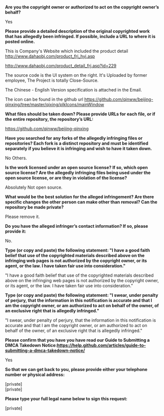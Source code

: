 **Are you the copyright owner or authorized to act on the copyright owner’s behalf?**

Yes

**Please provide a detailed description of the original copyrighted work that has allegedly been infringed. If possible, include a URL to where it is posted online.**

This is Company's Website which included the product detail http://www.dahaobj.com/product_frj_hyj.asp

http://www.dahaobj.com/product_detail_frj.asp?id=229

The source code is the UI system on the right.  It's Uploaded by former employee, The Project is totally Close-Source.

The Chinese - English Version specification is attached in the Email.

The icon can be found in the github url  https://github.com/qinww/beijing-qinxing/tree/master/qixing/plkIcons/mainWindow

**What files should be taken down? Please provide URLs for each file, or if the entire repository, the repository’s URL:**

https://github.com/qinww/beijing-qinxing

**Have you searched for any forks of the allegedly infringing files or repositories? Each fork is a distinct repository and must be identified separately if you believe it is infringing and wish to have it taken down.**

No Others.

**Is the work licensed under an open source license? If so, which open source license? Are the allegedly infringing files being used under the open source license, or are they in violation of the license?**

Absolutely Not open source.

**What would be the best solution for the alleged infringement? Are there specific changes the other person can make other than removal? Can the repository be made private?**

Please remove it.

**Do you have the alleged infringer’s contact information? If so, please provide it:**

No.

**Type (or copy and paste) the following statement: "I have a good faith belief that use of the copyrighted materials described above on the infringing web pages is not authorized by the copyright owner, or its agent, or the law. I have taken fair use into consideration."**

"I have a good faith belief that use of the copyrighted materials described above on the infringing web pages is not authorized by the copyright owner, or its agent, or the law. I have taken fair use into consideration."

**Type (or copy and paste) the following statement: "I swear, under penalty of perjury, that the information in this notification is accurate and that I am the copyright owner, or am authorized to act on behalf of the owner, of an exclusive right that is allegedly infringed."**

"I swear, under penalty of perjury, that the information in this notification is accurate and that I am the copyright owner, or am authorized to act on behalf of the owner, of an exclusive right that is allegedly infringed."

**Please confirm that you have you have read our Guide to Submitting a DMCA Takedown Notice:https://help.github.com/articles/guide-to-submitting-a-dmca-takedown-notice/**

Yes

**So that we can get back to you, please provide either your telephone number or physical address:**

[private]  
[private]

**Please type your full legal name below to sign this request:**

[private]
